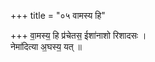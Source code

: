 +++
title = "०५ वामस्य हि"

+++
वा॒मस्य॒ हि प्र॑चेतस॒ ईशा॑नाशो रिशादसः ।  
नेमा॑दित्या अ॒घस्य॒ यत् ॥